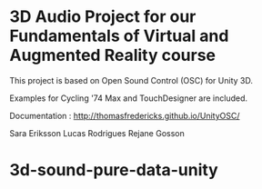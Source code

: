# 3D Audio Project for our Fundamentals of Virtual and Augmented Reality course

This project is based on Open Sound Control (OSC) for Unity 3D.

Examples for Cycling '74 Max and TouchDesigner are included.

Documentation : http://thomasfredericks.github.io/UnityOSC/

Sara Eriksson
Lucas Rodrigues
Rejane Gosson
# 3d-sound-pure-data-unity
